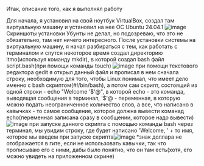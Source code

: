 Итак, описание того, как я выполнял работу

Для начала, я установил на свой ноутбук VirtualBox, создал там виртуальную машину и установил на нее ОС Ubuntu 24.04.1 ![image](https://github.com/user-attachments/assets/e557886b-2be0-46aa-9709-67dc996bdbc7)
Скриншоты установки Убунты не делал, но подозреваю, что это не обязательно, там нет ничего интересного.
После установки системы на виртуальную машину, я начал разбираться с тем, как работать с терминалом и спутся некоторое время создал директорию itmo(используя команду mkdir), в которой создал bash файл script.bash(при помощи команды touch) ![image](https://github.com/user-attachments/assets/034ee962-d9db-4685-9c0c-7b2457bf969e)
при помощи текстового редактора gedit я открыл данный файл и прописал в нем сначала строку, необходимую для того, чтобы Linux понимал, что имеет дело именно с bash скриптом(#!/bin/bash), а потом сам скрипт, состоящий из одной строки - echo "Welcome '$'@", в которой echo - это команда, выводящая сообщения в терминал, '$'@ - переменная, в которую можно подать неограниченное количество слов, а все, что написано в кавычках - то самое сообщение, которое должна вывести команад echo(переменная записана сразу в сообщении, которое надо вывести)![image](https://github.com/user-attachments/assets/c5ccc32e-8194-46eb-9057-5829a4ca6698)
при запуске данного скрипта с помощью команды bash через терминал, мы увидим строку, где будет написано 'Welcome, ' + то имя, которое мы введем при запуске скрипта![image](https://github.com/user-attachments/assets/b06a649e-05d1-4904-b9cf-56a3591b77ca)
*знак доллара не отображается в гите, если не использовать кавычки, так что прописываю его с ними, дабы было понятно, что он там есть(хотя, его можно увидеть на приложенном скрине)
